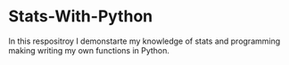 # Stats-With-Python
In this respositroy I demonstarte my knowledge of stats and programming making writing my own functions in Python.
